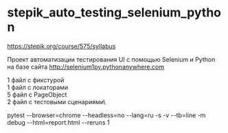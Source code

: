 # stepik_auto_testing_selenium_python
https://stepik.org/course/575/syllabus

Проект автоматизации тестирования UI с помощью Selenium и Python на базе сайта http://selenium1py.pythonanywhere.com

1 файл c фикстурой\
1 файл с локаторами\
5 файл c PageObject\
2 файл с тестовыми сценариями\

pytest --browser=chrome --headless=no --lang=ru -s -v --tb=line -m debug --html=report.html --reruns 1
